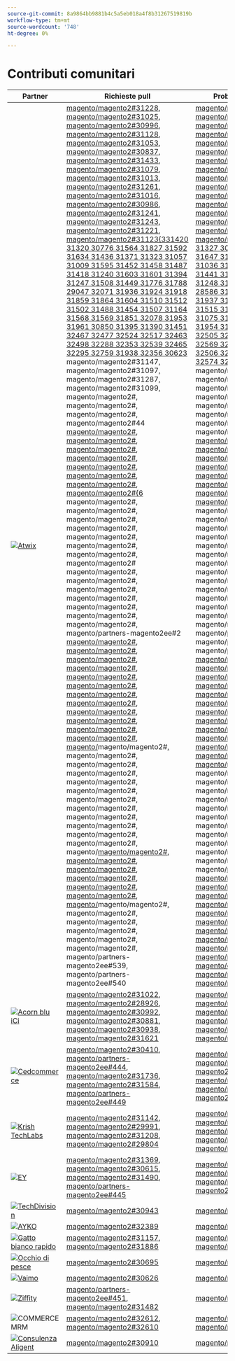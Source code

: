 ```yaml
---
source-git-commit: 8a9864bb9881b4c5a5eb018a4f8b31267519819b
workflow-type: tm+mt
source-wordcount: '748'
ht-degree: 0%

---
```

# Contributi comunitari

| Partner | Richieste pull | Problemi GitHub correlati |
| ------- | ------- | ------- |
| <a target="_blank" href="https://partners.magento.com/portal/directory/?query=Atwix"><img alt="Atwix" src="https://avatars.githubusercontent.com/t/2617739?s=400&v=4"></a> | [magento/magento2#31228](https://github.com/magento/magento2/pull/31228), [magento/magento2#31025](https://github.com/magento/magento2/pull/31025), [magento/magento2#30996](https://github.com/magento/magento2/pull/30996), [magento/magento2#31128](https://github.com/magento/magento2/pull/31128), [magento/magento2#31053](https://github.com/magento/magento2/pull/31053), [magento/magento2#30837](https://github.com/magento/magento2/pull/30837), [magento/magento2#31433](https://github.com/magento/magento2/pull/31433), [magento/magento2#31079](https://github.com/magento/magento2/pull/31079), [magento/magento2#31013](https://github.com/magento/magento2/pull/31013), [magento/magento2#31261](https://github.com/magento/magento2/pull/31261), [magento/magento2#31016](https://github.com/magento/magento2/pull/31016), [magento/magento2#30986](https://github.com/magento/magento2/pull/30986), [magento/magento2#31241](https://github.com/magento/magento2/pull/31241), [magento/magento2#31243](https://github.com/magento/magento2/pull/31243), [magento/magento2#31221](https://github.com/magento/magento2/pull/31221), [magento/magento2#31123{331420 31320 30776 31564 31827 31592 31634 31436 31371 31323 31057 31009 31595 31452 31458 31487 31418 31240 31603 31601 31394 31247 31508 31449 31776 31788 29047 32071 31936 31924 31918 31859 31864 31604 31510 31512 31502 31488 31454 31507 31164 31568 31569 31851 32078 31953 31961 30850 31395 31390 31451 32467 32477 32524 32517 32463 32498 32288 32353 32539 32465 32295 32759 31938 32356 30623 ](https://github.com/magento/magento2/pull/31123)magento/magento2#31147[, ](https://github.com/magento/magento2/pull/31147)magento/magento2#31097[, ](https://github.com/magento/magento2/pull/31097)magento/magento2#31287[, ](https://github.com/magento/magento2/pull/31287)magento/magento2#31099[, ](https://github.com/magento/magento2/pull/31099)magento/magento2#[, ](https://github.com/magento/magento2/pull/31420)magento/magento2#[, ](https://github.com/magento/magento2/pull/31320)magento/magento2#[, ](https://github.com/magento/magento2/pull/30776)magento/magento2#44 [magento/magento2#](https://github.com/magento/magento2/pull/31564), [magento/magento2#](https://github.com/magento/magento2/pull/31827), [magento/magento2#](https://github.com/magento/magento2/pull/31592), [magento/magento2#](https://github.com/magento/magento2/pull/31634), [magento/magento2#](https://github.com/magento/magento2/pull/31436), [magento/magento2#](https://github.com/magento/magento2/pull/31371), [magento/magento2#](https://github.com/magento/magento2/pull/31323), [magento/magento2#{6 ](https://github.com/magento/magento2/pull/31057)magento/magento2#[, ](https://github.com/magento/magento2/pull/31009)magento/magento2#[, ](https://github.com/magento/magento2/pull/31595)magento/magento2#[, ](https://github.com/magento/magento2/pull/31452)magento/magento2#[, ](https://github.com/magento/magento2/pull/31458)magento/magento2#[, ](https://github.com/magento/magento2/pull/31487)magento/magento2#[, ](https://github.com/magento/magento2/pull/31418)magento/magento2#[, ](https://github.com/magento/magento2/pull/31240)magento/magento2#[ ](https://github.com/magento/magento2/pull/31603)magento/magento2#[, ](https://github.com/magento/magento2/pull/31601)magento/magento2#[, ](https://github.com/magento/magento2/pull/31394)magento/magento2#[, ](https://github.com/magento/magento2/pull/31247)magento/magento2#[, ](https://github.com/magento/magento2/pull/31508)magento/magento2#[, ](https://github.com/magento/magento2/pull/31449)magento/magento2#[, ](https://github.com/magento/magento2/pull/31776)magento/magento2#[, ](https://github.com/magento/magento2/pull/31788)magento/partners-magento2ee#2 [magento/magento2#](https://github.com/magento/magento2/pull/29047), [magento/magento2#](https://github.com/magento/partners-magento2ee/pull/280), [magento/magento2#](https://github.com/magento/magento2/pull/32071), [magento/magento2#](https://github.com/magento/magento2/pull/31936), [magento/magento2#](https://github.com/magento/magento2/pull/31924), [magento/magento2#](https://github.com/magento/magento2/pull/31918), [magento/magento2#](https://github.com/magento/magento2/pull/31859), [magento/magento2#](https://github.com/magento/magento2/pull/31864), [magento/magento2#](https://github.com/magento/magento2/pull/31604), [magento/magento2#](https://github.com/magento/magento2/pull/31510), [magento/magento2#](https://github.com/magento/magento2/pull/31512), [magento/magento2#](https://github.com/magento/magento2/pull/31502), [magento/](https://github.com/magento/magento2/pull/31488)magento/magento2#[, ](https://github.com/magento/magento2/pull/31454)magento/magento2#[, ](https://github.com/magento/magento2/pull/31507)magento/magento2#[, ](https://github.com/magento/magento2/pull/31164)magento/magento2#[, ](https://github.com/magento/magento2/pull/31568)magento/magento2#[, ](https://github.com/magento/magento2/pull/31569)magento/magento2#[, ](https://github.com/magento/magento2/pull/31851)magento/magento2#[, ](https://github.com/magento/magento2/pull/32078)magento/magento2#[, ](https://github.com/magento/magento2/pull/31953)magento/magento2#[, ](https://github.com/magento/magento2/pull/31961)magento/magento2#[, ](https://github.com/magento/magento2/pull/30850)magento/magento2#[, ](https://github.com/magento/magento2/pull/31395)magento/magento2#[, ](https://github.com/magento/magento2/pull/31390)magento/[magento/magento2#](https://github.com/magento/magento2/pull/31451), [magento/magento2#](https://github.com/magento/magento2/pull/32467), [magento/magento2#](https://github.com/magento/magento2/pull/32477), [magento/magento2#](https://github.com/magento/magento2/pull/32524), [magento/magento2#](https://github.com/magento/magento2/pull/32517), [magento/magento2#](https://github.com/magento/magento2/pull/32463), [magento/](https://github.com/magento/magento2/pull/32498)magento/magento2#[, ](https://github.com/magento/magento2/pull/32288)magento/magento2#[, ](https://github.com/magento/magento2/pull/32353)magento/magento2#[, ](https://github.com/magento/magento2/pull/32539)magento/magento2#[, ](https://github.com/magento/magento2/pull/32465)magento/magento2#[, ](https://github.com/magento/magento2/pull/32295)magento/magento2#[, ](https://github.com/magento/magento2/pull/32759)magento/partners-magento2ee#539[, ](https://github.com/magento/magento2/pull/31938)magento/partners-magento2ee#540[](https://github.com/magento/magento2/pull/32356)[](https://github.com/magento/magento2/pull/30623)[](https://github.com/magento/partners-magento2ee/pull/539)[](https://github.com/magento/partners-magento2ee/pull/540) | [magento/magento2#31233](https://github.com/magento/magento2/issues/31233), [magento/magento2#31031](https://github.com/magento/magento2/issues/31031), [magento/magento2#31056](https://github.com/magento/magento2/issues/31056), [magento/magento2#31130](https://github.com/magento/magento2/issues/31130), [magento/magento2#31074](https://github.com/magento/magento2/issues/31074), [magento/magento2#30858](https://github.com/magento/magento2/issues/30858), [magento/magento2#31438](https://github.com/magento/magento2/issues/31438), [magento/magento2#31160](https://github.com/magento/magento2/issues/31160), [magento/magento2#31034](https://github.com/magento/magento2/issues/31034), [magento/magento2#31168](https://github.com/magento/magento2/issues/31168), [magento/magento2#31033](https://github.com/magento/magento2/issues/31033), [magento/magento2#31039](https://github.com/magento/magento2/issues/31039), [magento/magento2#31250](https://github.com/magento/magento2/issues/31250), [magento/magento2#31249](https://github.com/magento/magento2/issues/31249), [magento/magento2#31234](https://github.com/magento/magento2/issues/31234), [magento/magento2#31129{331440 31327 30784 31575 31844 31628 31647 31437 31442 31325 31073 31036 31627 31632 31522 31521 31441 31251 31624 31626 31403 31248 31516 31524 31801 28522 28586 31435 31560 31561 32072 31937 31902 31860 31865 31623 31515 31514 31519 31520 31517 31075 31574 31573 31852 32079 31954 31962 30855 30645 31523 32505 32504 32583 32518 32507 32569 32502 32379 32279 32568 32506 32377 32577 29631 30210 32574 32928 ](https://github.com/magento/magento2/issues/31129)magento/magento2#31153[, ](https://github.com/magento/magento2/issues/31153)magento/magento2#31132[, ](https://github.com/magento/magento2/issues/31132)magento/magento2#31290[, ](https://github.com/magento/magento2/issues/31290)magento/magento2#31131[, ](https://github.com/magento/magento2/issues/31131)magento/magento2#[, ](https://github.com/magento/magento2/issues/31440)magento/magento2#[, ](https://github.com/magento/magento2/issues/31327)magento/magento2#[, ](https://github.com/magento/magento2/issues/30784)magento/magento2#44 [magento/magento2#](https://github.com/magento/magento2/issues/31575), [magento/magento2#](https://github.com/magento/magento2/issues/31844), [magento/magento2#](https://github.com/magento/magento2/issues/31628), [magento/magento2#](https://github.com/magento/magento2/issues/31647), [magento/magento2#](https://github.com/magento/magento2/issues/31437), [magento/magento2#](https://github.com/magento/magento2/issues/31442), [magento/magento2#](https://github.com/magento/magento2/issues/31325), [magento/magento2#{6 ](https://github.com/magento/magento2/issues/31073)magento/magento2#[, ](https://github.com/magento/magento2/issues/31036)magento/magento2#[, ](https://github.com/magento/magento2/issues/31627)magento/magento2#[, ](https://github.com/magento/magento2/issues/31632)magento/magento2#[, ](https://github.com/magento/magento2/issues/31522)magento/magento2#[, ](https://github.com/magento/magento2/issues/31521)magento/magento2#[, ](https://github.com/magento/magento2/issues/31441)magento/magento2#[, ](https://github.com/magento/magento2/issues/31251)magento/magento2#[ ](https://github.com/magento/magento2/issues/31624)magento/magento2#[, ](https://github.com/magento/magento2/issues/31626)magento/magento2#[, ](https://github.com/magento/magento2/issues/31403)magento/magento2#[, ](https://github.com/magento/magento2/issues/31248)magento/magento2#[, ](https://github.com/magento/magento2/issues/31516)magento/magento2#[, ](https://github.com/magento/magento2/issues/31524)magento/magento2#[, ](https://github.com/magento/magento2/issues/31801)magento/partners-magento2ee#[, ](https://github.com/magento/magento2/issues/28522)magento/partners-magento/partners-magento{9ento [magento/partners-magento2ee#](https://github.com/magento/partners-magento2ee/issues/28586), [magento/partners-magento2ee#](https://github.com/magento/partners-magento2ee/issues/31435), [magento/magento2#](https://github.com/magento/partners-magento2ee/issues/31560), [magento/magento2#](https://github.com/magento/partners-magento2ee/issues/31561), [magento/magento2#](https://github.com/magento/magento2/issues/32072), [magento/magento2#](https://github.com/magento/magento2/issues/31937), [magento/magento2#](https://github.com/magento/magento2/issues/31902), [magento/magento2#](https://github.com/magento/magento2/issues/31860), [magento/magento2#](https://github.com/magento/magento2/issues/31865), [magento/magento2#](https://github.com/magento/magento2/issues/31623), [magento/magento2#](https://github.com/magento/magento2/issues/31515), [magento/magento2#](https://github.com/magento/magento2/issues/31514), [magento/](https://github.com/magento/magento2/issues/31519)magento/magento2#[, ](https://github.com/magento/magento2/issues/31520)magento/magento2#[, ](https://github.com/magento/magento2/issues/31517)magento/magento2#[, ](https://github.com/magento/magento2/issues/31075)magento/magento2#[, ](https://github.com/magento/magento2/issues/31574)magento/magento2#[, ](https://github.com/magento/magento2/issues/31573)magento/magento2#[, ](https://github.com/magento/magento2/issues/31852)magento/magento2#[, ](https://github.com/magento/magento2/issues/32079)magento/magento2#[, ](https://github.com/magento/magento2/issues/31954)magento/magento2#[, ](https://github.com/magento/magento2/issues/31962)magento/magento2#[, ](https://github.com/magento/magento2/issues/30855)magento/magento2#[, ](https://github.com/magento/magento2/issues/30645)magento/magento2#[, ](https://github.com/magento/magento2/issues/31523)magento/[magento/magento2#](https://github.com/magento/magento2/issues/32505), [magento/magento2#](https://github.com/magento/magento2/issues/32504), [magento/magento2#](https://github.com/magento/magento2/issues/32583), [magento/magento2#](https://github.com/magento/magento2/issues/32518), [magento/magento2#](https://github.com/magento/magento2/issues/32507), [magento/magento2#](https://github.com/magento/magento2/issues/32569), [magento/magento2#](https://github.com/magento/magento2/issues/32502), [magento/magento2#](https://github.com/magento/magento2/issues/32379), [magento/magento2#](https://github.com/magento/magento2/issues/32279), [magento/magento2#4451](https://github.com/magento/magento2/issues/32568), [magento/magento2#mag](https://github.com/magento/magento2/issues/32506), [magento/ento2#171}, ](https://github.com/magento/magento2/issues/32377) [magento/partners-magento2ee#](https://github.com/magento/magento2/issues/4451), [magento/partners-magento2ee#](https://github.com/magento/magento2/issues/32577)[](https://github.com/magento/magento2/issues/29631)[](https://github.com/magento/magento2/issues/30210)[](https://github.com/magento/partners-magento2ee/issues/32574)[](https://github.com/magento/partners-magento2ee/issues/32928) |
| <a target="_blank" href="https://solutionpartners.adobe.com/s/directory/detail/blue+acorn+ici"><img alt="Acorn blu iCi" src="https://avatars.githubusercontent.com/t/2916141?s=400&v=4"></a> | [magento/magento2#31022](https://github.com/magento/magento2/pull/31022), [magento/magento2#28926](https://github.com/magento/magento2/pull/28926), [magento/magento2#30992](https://github.com/magento/magento2/pull/30992), [magento/magento2#30881](https://github.com/magento/magento2/pull/30881), [magento/magento2#30938](https://github.com/magento/magento2/pull/30938), [magento/magento2#31621](https://github.com/magento/magento2/pull/31621) | [magento/magento2#30265](https://github.com/magento/magento2/issues/30265), [magento/magento2#29528](https://github.com/magento/magento2/issues/29528), [magento/magento2#30286](https://github.com/magento/magento2/issues/30286), [magento/magento2#30880](https://github.com/magento/magento2/issues/30880), [magento/magento2#29690](https://github.com/magento/magento2/issues/29690), [magento/magento2#27678](https://github.com/magento/magento2/issues/27678) |
| <a target="_blank" href="https://partners.magento.com/portal/directory/?query=Cedcommerce"><img alt="Cedcommerce" src="https://avatars.githubusercontent.com/t/3028824?s=400&v=4"></a> | [magento/magento2#30410](https://github.com/magento/magento2/pull/30410), [magento/partners-magento2ee#444](https://github.com/magento/partners-magento2ee/pull/444), [magento/magento2#31736](https://github.com/magento/magento2/pull/31736), [magento/magento2#31584](https://github.com/magento/magento2/pull/31584), [magento/partners-magento2ee#449](https://github.com/magento/partners-magento2ee/pull/449) | [magento/magento2#30424](https://github.com/magento/magento2/issues/30424), [magento/partners-magento2ee#31111](https://github.com/magento/partners-magento2ee/issues/31111), [magento/magento2#31660](https://github.com/magento/magento2/issues/31660), [magento/partners-magento2ee#31331](https://github.com/magento/partners-magento2ee/issues/31331) |
| <a target="_blank" href="https://solutionpartners.adobe.com/s/directory/detail/krish+technolabs"><img alt="Krish TechLabs" src="https://avatars.githubusercontent.com/t/2849637?s=400&v=4"></a> | [magento/magento2#31142](https://github.com/magento/magento2/pull/31142), [magento/magento2#29991](https://github.com/magento/magento2/pull/29991), [magento/magento2#31208](https://github.com/magento/magento2/pull/31208), [magento/magento2#29804](https://github.com/magento/magento2/pull/29804) | [magento/magento2#30911](https://github.com/magento/magento2/issues/30911), [magento/magento2#29936](https://github.com/magento/magento2/issues/29936), [magento/magento2#31188](https://github.com/magento/magento2/issues/31188), [magento/magento2#29365](https://github.com/magento/magento2/issues/29365), [magento/magento2#29805](https://github.com/magento/magento2/issues/29805) |
| <a target="_blank" href="https://partners.magento.com/portal/directory/?query=EY"><img alt="EY" src="https://avatars.githubusercontent.com/t/3415735?s=400&v=4"></a> | [magento/magento2#31369](https://github.com/magento/magento2/pull/31369), [magento/magento2#30615](https://github.com/magento/magento2/pull/30615), [magento/magento2#31490](https://github.com/magento/magento2/pull/31490), [magento/partners-magento2ee#445](https://github.com/magento/partners-magento2ee/pull/445) | [magento/magento2#4451](https://github.com/magento/magento2/issues/4451), [magento/magento2#29302](https://github.com/magento/magento2/issues/29302), [magento/partners-magento2ee#31196](https://github.com/magento/partners-magento2ee/issues/31196) |
| <a target="_blank" href="https://partners.magento.com/portal/directory/?query=TechDivision"><img alt="TechDivision" src="https://avatars.githubusercontent.com/t/2617775?s=400&v=4"></a> | [magento/magento2#30943](https://github.com/magento/magento2/pull/30943) | [magento/magento2#30936](https://github.com/magento/magento2/issues/30936) |
| <a target="_blank" href="https://partners.magento.com/portal/directory/?query=AYKO"><img alt="AYKO" src="https://avatars.githubusercontent.com/t/2841512?s=400&v=4"></a> | [magento/magento2#32389](https://github.com/magento/magento2/pull/32389) | [magento/magento2#32088](https://github.com/magento/magento2/issues/32088) |
| <a target="_blank" href="https://solutionpartners.adobe.com/s/directory/detail/fast+white+cat"><img alt="Gatto bianco rapido" src="https://avatars.githubusercontent.com/t/3579504?s=400&v=4"></a> | [magento/magento2#31157](https://github.com/magento/magento2/pull/31157), [magento/magento2#31886](https://github.com/magento/magento2/pull/31886) | [magento/magento2#30724](https://github.com/magento/magento2/issues/30724), [magento/magento2#30471](https://github.com/magento/magento2/issues/30471) |
| <a target="_blank" href="https://partners.magento.com/portal/directory/?query=Fisheye"><img alt="Occhio di pesce" src="https://avatars.githubusercontent.com/t/3171724?s=400&v=4"></a> | [magento/magento2#30695](https://github.com/magento/magento2/pull/30695) | [magento/magento2#30788](https://github.com/magento/magento2/issues/30788) |
| <a target="_blank" href="https://partners.magento.com/portal/directory/?query=Vaimo"><img alt="Vaimo" src="https://avatars.githubusercontent.com/t/2617778?s=400&v=4"></a> | [magento/magento2#30626](https://github.com/magento/magento2/pull/30626) | [magento/magento2#30622](https://github.com/magento/magento2/issues/30622) |
| <a target="_blank" href="https://partners.magento.com/portal/directory/?query=Ziffity"><img alt="Ziffity" src="https://avatars.githubusercontent.com/t/3432500?s=400&v=4"></a> | [magento/partners-magento2ee#451](https://github.com/magento/partners-magento2ee/pull/451), [magento/magento2#31482](https://github.com/magento/magento2/pull/31482) | [magento/magento2#31557](https://github.com/magento/magento2/issues/31557) |
| <img alt="COMMERCE MRM" src="https://avatars.githubusercontent.com/t/3714179?s=400&v=4"></a> | [magento/magento2#32612](https://github.com/magento/magento2/pull/32612), [magento/magento2#32610](https://github.com/magento/magento2/pull/32610) | [magento/magento2#32578](https://github.com/magento/magento2/issues/32578), [magento/magento2#32658](https://github.com/magento/magento2/issues/32658) |
| <a target="_blank" href="https://solutionpartners.adobe.com/s/directory/detail/aligent+consulting"><img alt="Consulenza Aligent" src="https://avatars.githubusercontent.com/t/2686050?s=400&v=4"></a> | [magento/magento2#30910](https://github.com/magento/magento2/pull/30910) | [magento/magento2#30909](https://github.com/magento/magento2/issues/30909) |
